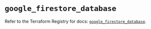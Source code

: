 # `google_firestore_database`

Refer to the Terraform Registry for docs: [`google_firestore_database`](https://registry.terraform.io/providers/hashicorp/google/5.45.2/docs/resources/firestore_database).
